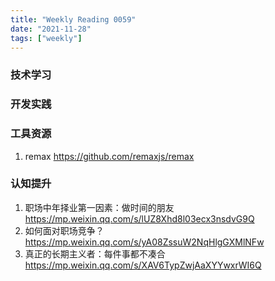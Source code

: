 ```yaml
---
title: "Weekly Reading 0059"
date: "2021-11-28"
tags: ["weekly"]
---
```


### 技术学习


### 开发实践


### 工具资源
1. remax https://github.com/remaxjs/remax 

### 认知提升
1. 职场中年择业第一因素：做时间的朋友 https://mp.weixin.qq.com/s/lUZ8Xhd8l03ecx3nsdvG9Q
2. 如何面对职场竞争？https://mp.weixin.qq.com/s/yA08ZssuW2NqHlgGXMlNFw
3. 真正的长期主义者：每件事都不凑合 https://mp.weixin.qq.com/s/XAV6TypZwjAaXYYwxrWI6Q